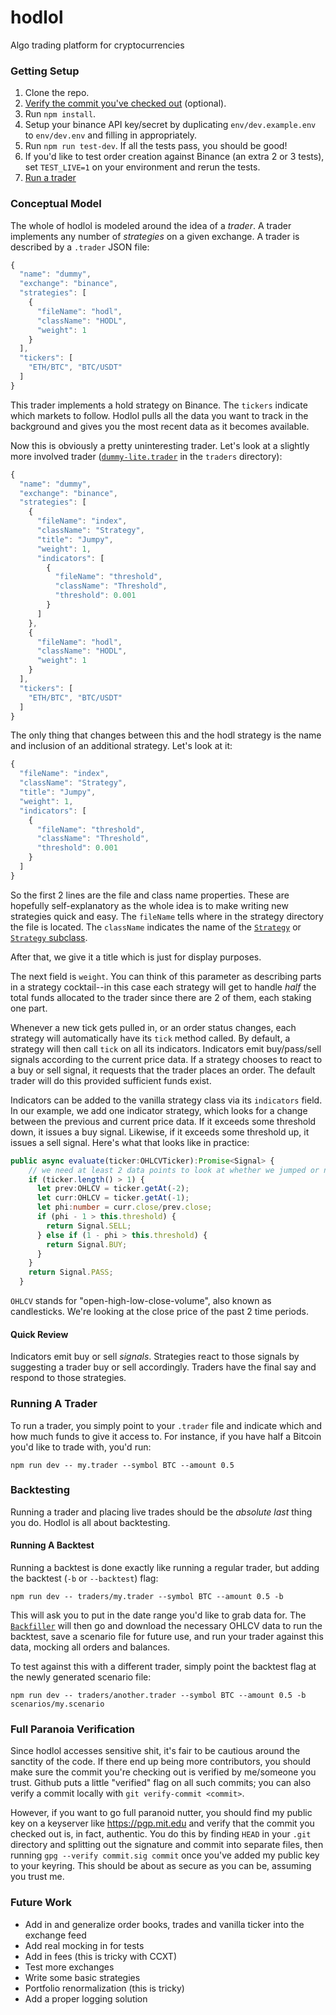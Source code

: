 # hodlol
Algo trading platform for cryptocurrencies


### Getting Setup
1. Clone the repo.
1. [Verify the commit you've checked out](#full-paranoia-verification) (optional).
1. Run `npm install`.
1. Setup your binance API key/secret by duplicating `env/dev.example.env` to `env/dev.env` and filling in appropriately.
1. Run `npm run test-dev`. If all the tests pass, you should be good!
1. If you'd like to test order creation against Binance (an extra 2 or 3 tests), set `TEST_LIVE=1` on your environment and rerun the tests.
1. [Run a trader](#running-a-trader)


### Conceptual Model
The whole of hodlol is modeled around the idea of a _trader_. A trader implements any number of _strategies_ on a given exchange. A trader is described by a `.trader` JSON file:

```javascript
{
  "name": "dummy",
  "exchange": "binance",
  "strategies": [
    {
      "fileName": "hodl",
      "className": "HODL",
      "weight": 1
    }
  ],
  "tickers": [
    "ETH/BTC", "BTC/USDT"
  ]
}
```

This trader implements a hold strategy on Binance. The `tickers` indicate which markets to follow. Hodlol pulls all the data you want to track in the background and gives you the most recent data as it becomes available.

Now this is obviously a pretty uninteresting trader. Let's look at a slightly more involved trader ([`dummy-lite.trader`](traders/dummy-lite.trader) in the `traders` directory):

```javascript
{
  "name": "dummy",
  "exchange": "binance",
  "strategies": [
    {
      "fileName": "index",
      "className": "Strategy",
      "title": "Jumpy",
      "weight": 1,
      "indicators": [
        { 
          "fileName": "threshold", 
          "className": "Threshold", 
          "threshold": 0.001 
        }
      ]
    },
    {
      "fileName": "hodl",
      "className": "HODL",
      "weight": 1
    }
  ],
  "tickers": [
    "ETH/BTC", "BTC/USDT"
  ]
}

```

The only thing that changes between this and the hodl strategy is the name and inclusion of an additional strategy. Let's look at it:

```javascript
{
  "fileName": "index",
  "className": "Strategy",
  "title": "Jumpy",
  "weight": 1,
  "indicators": [
    { 
      "fileName": "threshold", 
      "className": "Threshold", 
      "threshold": 0.001 
    }
  ]
}
```
So the first 2 lines are the file and class name properties. These are hopefully self-explanatory as the whole idea is to make writing new strategies quick and easy. The `fileName` tells where in the strategy directory the file is located. The `className` indicates the name of the [`Strategy`](src/models/indicator/index.ts) or [`Strategy` subclass](src/models/indicator/).

After that, we give it a title which is just for display purposes.

The next field is `weight`. You can think of this parameter as describing parts in a strategy cocktail--in this case each strategy will get to handle _half_ the total funds allocated to the trader since there are 2 of them, each staking one part.

Whenever a new tick gets pulled in, or an order status changes, each strategy will automatically have its `tick` method called. By default, a strategy will then call `tick` on all its indicators. Indicators emit buy/pass/sell signals according to the current price data. If a strategy chooses to react to a buy or sell signal, it requests that the trader places an order. The default trader will do this provided sufficient funds exist.

Indicators can be added to the vanilla strategy class via its `indicators` field. In our example, we add one indicator strategy, which looks for a change between the previous and current price data. If it exceeds some threshold down, it issues a buy signal. Likewise, if it exceeds some threshold up, it issues a sell signal. Here's what that looks like in practice:

```typescript
public async evaluate(ticker:OHLCVTicker):Promise<Signal> {
    // we need at least 2 data points to look at whether we jumped or not
    if (ticker.length() > 1) {
      let prev:OHLCV = ticker.getAt(-2);
      let curr:OHLCV = ticker.getAt(-1);
      let phi:number = curr.close/prev.close;
      if (phi - 1 > this.threshold) {
        return Signal.SELL;
      } else if (1 - phi > this.threshold) {
        return Signal.BUY;
      }
    }
    return Signal.PASS;
  }
```

`OHLCV` stands for "open-high-low-close-volume", also known as candlesticks. We're looking at the close price of the past 2 time periods.

#### Quick Review
Indicators emit buy or sell _signals_. Strategies react to those signals by suggesting a trader buy or sell accordingly. Traders have the final say and respond to those strategies.

### Running A Trader
To run a trader, you simply point to your `.trader` file and indicate which and how much funds to give it access to. For instance, if you have half a Bitcoin you'd like to trade with, you'd run:

    npm run dev -- my.trader --symbol BTC --amount 0.5

### Backtesting
Running a trader and placing live trades should be the _absolute last_ thing you do. Hodlol is all about backtesting.

#### Running A Backtest
Running a backtest is done exactly like running a regular trader, but adding the backtest (`-b` or `--backtest`) flag:

    npm run dev -- traders/my.trader --symbol BTC --amount 0.5 -b

This will ask you to put in the date range you'd like to grab data for. The [`Backfiller`](src/models/backfiller.ts) will then go and download the necessary OHLCV data to run the backtest, save a scenario file for future use, and run your trader against this data, mocking all orders and balances.

To test against this with a different trader, simply point the backtest flag at the newly generated scenario file:

    npm run dev -- traders/another.trader --symbol BTC --amount 0.5 -b scenarios/my.scenario

### Full Paranoia Verification
Since hodlol accesses sensitive shit, it's fair to be cautious around the sanctity of the code. If there end up being more contributors, you should make sure the commit you're checking out is verified by me/someone you trust. Github puts a little "verified" flag on all such commits; you can also verify a commit locally with `git verify-commit <commit>`.

However, if you want to go full paranoid nutter, you should find my public key on a keyserver like https://pgp.mit.edu and verify that the commit you checked out is, in fact, authentic. You do this by finding `HEAD` in your `.git` directory and splitting out the signature and commit into separate files, then running `gpg --verify commit.sig commit` once you've added my public key to your keyring. This should be about as secure as you can be, assuming you trust me.

### Future Work
* Add in and generalize order books, trades and vanilla ticker into the exchange feed
* Add real mocking in for tests
* Add in fees (this is tricky with CCXT)
* Test more exchanges
* Write some basic strategies
* Portfolio renormalization (this is tricky)
* Add a proper logging solution
